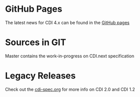 
# GitHub Pages
The latest news for CDI 4.x can be found in the [GitHub pages](https://jakartaee.github.io/cdi/)

Sources in GIT
====

Master contains the work-in-progress on CDI.next specification

# Legacy Releases
Check out the [cdi-spec.org](http://cdi-spec.org) for more info on CDI 2.0 and CDI 1.2

